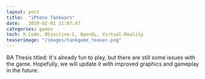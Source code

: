 ```yaml
---
layout: post
title:  "iPhone Tankwars"
date:   2010-02-01 21:07:47
categories: games
tech: X-Code, Objective-C, OpenGL, Virtual-Reality
teaserimage: "/images/tankgame_teaser.png"
---
```


BA Thesis titled: It's already fun to play, but there are still some issues with the game. Hopefully, we will update it with improved graphics and gameplay in the future.


